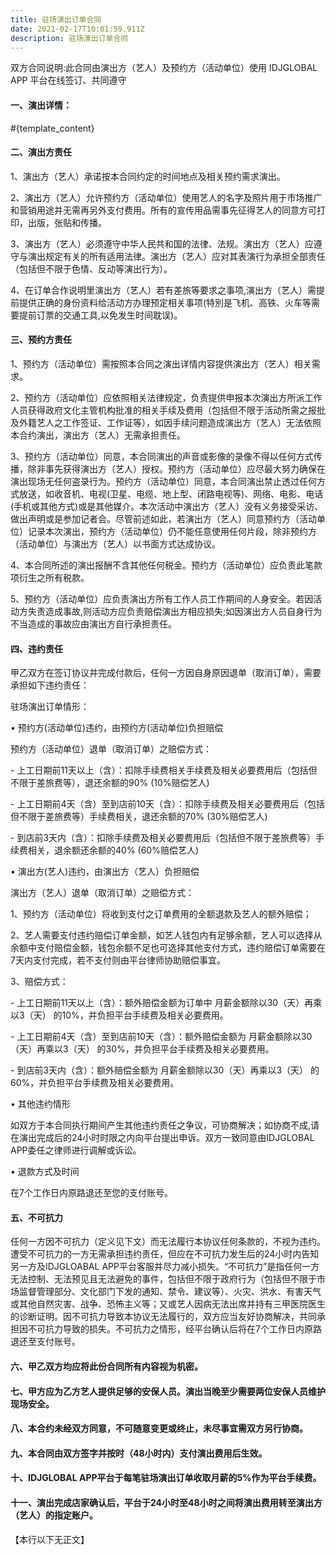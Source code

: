 ```yaml
---
title: 驻场演出订单合同
date: 2021-02-17T10:01:59.911Z
description: 驻场演出订单合同
---
```

双方合同说明:此合同由演出方（艺人）及预约方（活动单位）使用 IDJGLOBAL APP 平台在线签订、共同遵守

#### 一、演出详情：

\#{template_content}

#### 二、演出方责任

1、演出方（艺人）承诺按本合同约定的时间地点及相关预约需求演出。


2、演出方（艺人）允许预约方（活动单位）使用艺人的名字及照片用于市场推广和营销用途并无需再另外支付费用。所有的宣传用品需事先征得艺人的同意方可打印，出版，张贴和传播。


3、演出方（艺人）必须遵守中华人民共和国的法律、法规。演出方（艺人）应遵守与演出规定有关的所有适用法律。演出方（艺人）应对其表演行为承担全部责任（包括但不限于色情、反动等演出行为）。


4、在订单合作说明里演出方（艺人）若有差旅等要求之事项,演出方（艺人）需提前提供正确的身份资料给活动方办理预定相关事项(特別是飞机、高铁、火车等需要提前订票的交通工具,以免发生时间耽误)。

#### 三、预约方责任

1、预约方（活动单位）需按照本合同之演出详情内容提供演出方（艺人）相关需求。


2、预约方（活动单位）应依照相关法律规定，负责提供申报本次演出方所派工作人员获得政府文化主管机构批准的相关手续及费用（包括但不限于活动所需之报批及外籍艺人之工作签证、工作证等），如因手续问题造成演出方（艺人）无法依照本合约演出，演出方（艺人）无需承担责任。


3、预约方（活动单位）同意，本合同演出的声音或影像的录像不得以任何方式传播，除非事先获得演出方（艺人）授权。预约方（活动单位）应尽最大努力确保在演出现场无任何盗录行为。预约方（活动单位）同意，本合同演出禁止透过任何方式放送，如收音机、电视(卫星、电缆、地上型、闭路电视等)、网络、电影、电话(手机或其他方式)或是其他媒介。本次活动中演出方（艺人）没有义务接受采访、做出声明或是参加记者会。尽管前述如此，若演出方（艺人）同意预约方（活动单位）记录本次演出，预约方（活动单位）仍不能任意使用任何片段，除非预约方（活动单位）与演出方（艺人）以书面方式达成协议。


4、本合同所述的演出报酬不含其他任何税金。预约方（活动单位）应负责此笔款项衍生之所有税款。 


5、预约方（活动单位）应负责演出方所有工作人员工作期间的人身安全。若因活动方失责造成事故,则活动方应负责赔偿演出方相应损失;如因演出方人员自身行为不当造成的事故应由演出方自行承担责任。

#### 四、违约责任

甲乙双方在签订协议并完成付款后，任何一方因自身原因退单（取消订单），需要承担如下违约责任：

驻场演出订单情形：

• 预约方(活动单位)违约，由预约方(活动单位)负担赔偿

预约方（活动单位）退单（取消订单）之赔偿方式：

\- 上工日期前11天以上（含）：扣除手续费相关手续费及相关必要费用后（包括但不限于差旅费等），退还余额的90% (10%赔偿艺人)

\- 上工日期前4天（含）至到店前10天（含）：扣除手续费及相关必要费用后（包括但不限于差旅费等）手续费相关，退还余额的70% (30%赔偿艺人)

\- 到店前3天内（含）：扣除手续费及相关必要费用后（包括但不限于差旅费等）手续费相关，退余额还余额的40% (60%赔偿艺人)

• 演出方(艺人)违约，由演出方（艺人）负担赔偿

演出方（艺人）退单（取消订单）之赔偿方式：

1、预约方（活动单位）将收到支付之订单费用的全额退款及艺人的额外赔偿；

2、艺人需要支付违约赔偿订单金额，如艺人钱包内有足够余额，艺人可以选择从余额中支付赔偿金额，钱包余额不足也可选择其他支付方式，违约赔偿订单需要在7天内支付完成，若不支付则由平台律师协助赔偿事宜。


3、赔偿方式：

\- 上工日期前11天以上（含）：额外赔偿金额为订单中 月薪金额除以30（天）再乘以3（天） 的10%，并负担平台手续费及相关必要费用。

\- 上工日期前4天（含）至到店前10天（含）：额外赔偿金额为 月薪金额除以30（天）再乘以3（天） 的30%，并负担平台手续费及相关必要费用。

\- 到店前3天内（含）：额外赔偿金额为 月薪金额除以30（天）再乘以3（天） 的60%，并负担平台手续费及相关必要费用。

• 其他违约情形

如双方于本合同执行期间产生其他违约责任之争议，可协商解决；如协商不成,请在演出完成后的24小时时限之内向平台提出申诉。双方一致同意由IDJGLOBAL APP委任之律师进行调解或诉讼。

• 退款方式及时间

在7个工作日内原路退还至您的支付账号。

#### 五、不可抗力

任何一方因不可抗力（定义见下文）而无法履行本协议任何条款的，不视为违约。遭受不可抗力的一方无需承担违约责任，但应在不可抗力发生后的24小时内告知另一方及IDJGLOABAL APP平台客服并尽力减小损失。“不可抗力”是指任何一方无法控制、无法预见且无法避免的事件，包括但不限于政府行为（包括但不限于市场监督管理部分、文化部门下发的通知、禁令、建议等）、火灾、洪水、有害天气或其他自然灾害、战争、恐怖主义等；又或艺人因病无法出席并持有三甲医院医生的诊断证明。因不可抗力导致本协议无法履行的，双方应当友好协商解决，共同承担因不可抗力导致的损失。不可抗力之情形，经平台确认后将在7个工作日内原路退还至支付账号。

#### 六、甲乙双方均应将此份合同所有内容视为机密。

#### 七、甲方应为乙方艺人提供足够的安保人员。演出当晚至少需要两位安保人员维护现场安全。

#### 八、本合约未经双方同意，不可随意变更或终止，未尽事宜需双方另行协商。

#### 九、本合同由双方签字并按时（48小时内）支付演出费用后生效。

#### 十、IDJGLOBAL APP平台于每笔驻场演出订单收取月薪的5%作为平台手续费。

#### 十一、演出完成店家确认后，平台于24小时至48小时之间将演出费用转至演出方（艺人）的指定账户。

【本行以下无正文】